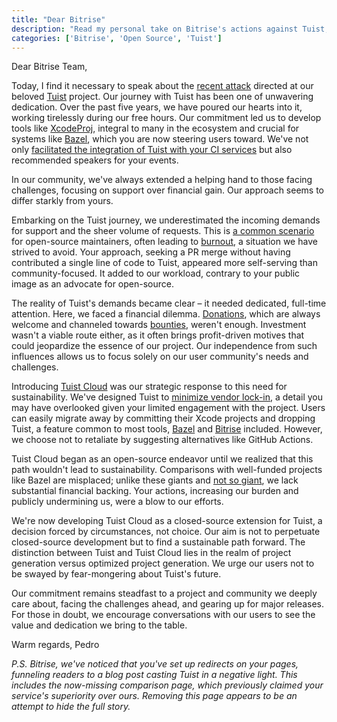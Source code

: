 ```yaml
---
title: "Dear Bitrise"
description: "Read my personal take on Bitrise's actions against Tuist, and how we're rallying as a community to uphold our values and vision."
categories: ['Bitrise', 'Open Source', 'Tuist']
---
```


Dear Bitrise Team,

Today, I find it necessary to speak about the [recent attack](https://bitrise.io/blog/post/tuist-bitrise-build-cache-update) directed at our beloved [Tuist](https://tuist.io) project. Our journey with Tuist has been one of unwavering dedication. Over the past five years, we have poured our hearts into it, working tirelessly during our free hours. Our commitment led us to develop tools like [XcodeProj](https://github.com/tuist/xcodeproj), integral to many in the ecosystem and crucial for systems like [Bazel](https://github.com/MobileNativeFoundation/rules_xcodeproj), which you are now steering users toward. We've not only [facilitated the integration of Tuist with your CI services](https://github.com/tuist/bitrise-step-tuist) but also recommended speakers for your events.

In our community, we've always extended a helping hand to those facing challenges, focusing on support over financial gain. Our approach seems to differ starkly from yours.

Embarking on the Tuist journey, we underestimated the incoming demands for support and the sheer volume of requests. This is [a common scenario](https://www.youtube.com/watch?v=XZ3w_jec1v8) for open-source maintainers, often leading to [burnout](https://opensource.com/article/21/7/burnout-open-source), a situation we have strived to avoid. Your approach, seeking a PR merge without having contributed a single line of code to Tuist, appeared more self-serving than community-focused. It added to our workload, contrary to your public image as an advocate for open-source.

The reality of Tuist's demands became clear – it needed dedicated, full-time attention. Here, we faced a financial dilemma. [Donations](https://github.com/sponsors/tuist), which are always welcome and channeled towards [bounties](https://github.com/tuist/tuist/discussions/4982), weren't enough. Investment wasn't a viable route either, as it often brings profit-driven motives that could jeopardize the essence of our project. Our independence from such influences allows us to focus solely on our user community's needs and challenges.

Introducing [Tuist Cloud](https://tuist.io/cloud/) was our strategic response to this need for sustainability. We've designed Tuist to [minimize vendor lock-in](https://docs.tuist.io/tutorial/faq#what-if-the-tool-is-deprecated-at-some-point), a detail you may have overlooked given your limited engagement with the project. Users can easily migrate away by committing their Xcode projects and dropping Tuist, a feature common to most tools, [Bazel](https://bazel.build) and [Bitrise](https://bitrise.io) included. However, we choose not to retaliate by suggesting alternatives like GitHub Actions.

Tuist Cloud began as an open-source endeavor until we realized that this path wouldn't lead to sustainability. Comparisons with well-funded projects like Bazel are misplaced; unlike these giants and [not so giant](https://bitrise.io/blog/post/weve-raised-60m-series-c-to-help-you-be-faster-more-efficient-and-more-successful-on-mobile), we lack substantial financial backing. Your actions, increasing our burden and publicly undermining us, were a blow to our efforts.

We're now developing Tuist Cloud as a closed-source extension for Tuist, a decision forced by circumstances, not choice. Our aim is not to perpetuate closed-source development but to find a sustainable path forward. The distinction between Tuist and Tuist Cloud lies in the realm of project generation versus optimized project generation. We urge our users not to be swayed by fear-mongering about Tuist's future.

Our commitment remains steadfast to a project and community we deeply care about, facing the challenges ahead, and gearing up for major releases. For those in doubt, we encourage conversations with our users to see the value and dedication we bring to the table.

Warm regards,
Pedro

*P.S. Bitrise, we've noticed that you've set up redirects on your pages, funneling readers to a blog post casting Tuist in a negative light. This includes the now-missing comparison page, which previously claimed your service's superiority over ours. Removing this page appears to be an attempt to hide the full story.*
